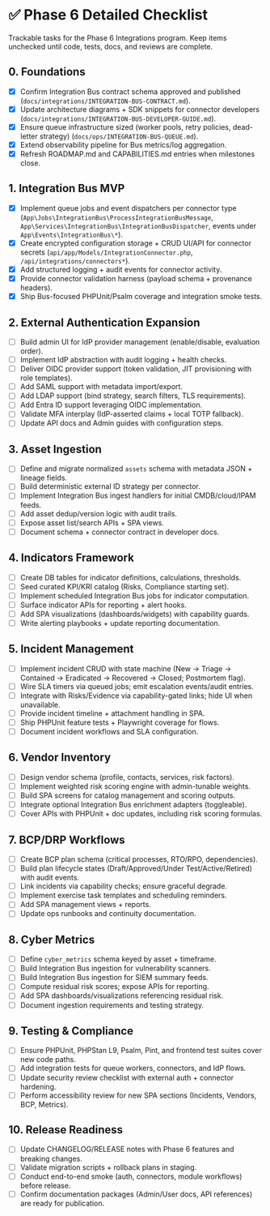 # ✅ Phase 6 Detailed Checklist

Trackable tasks for the Phase 6 Integrations program. Keep items unchecked until code, tests, docs, and reviews are complete.

## 0. Foundations
- [x] Confirm Integration Bus contract schema approved and published (`docs/integrations/INTEGRATION-BUS-CONTRACT.md`).
- [x] Update architecture diagrams + SDK snippets for connector developers (`docs/integrations/INTEGRATION-BUS-DEVELOPER-GUIDE.md`).
- [x] Ensure queue infrastructure sized (worker pools, retry policies, dead-letter strategy) (`docs/ops/INTEGRATION-BUS-QUEUE.md`).
- [x] Extend observability pipeline for Bus metrics/log aggregation.
- [x] Refresh ROADMAP.md and CAPABILITIES.md entries when milestones close.

## 1. Integration Bus MVP
- [x] Implement queue jobs and event dispatchers per connector type (`App\Jobs\IntegrationBus\ProcessIntegrationBusMessage`, `App\Services\IntegrationBus\IntegrationBusDispatcher`, events under `App\Events\IntegrationBus\*`).
- [x] Create encrypted configuration storage + CRUD UI/API for connector secrets (`api/app/Models/IntegrationConnector.php`, `/api/integrations/connectors*`).
- [x] Add structured logging + audit events for connector activity.
- [x] Provide connector validation harness (payload schema + provenance headers).
- [x] Ship Bus-focused PHPUnit/Psalm coverage and integration smoke tests.

## 2. External Authentication Expansion
- [ ] Build admin UI for IdP provider management (enable/disable, evaluation order).
- [ ] Implement IdP abstraction with audit logging + health checks.
- [ ] Deliver OIDC provider support (token validation, JIT provisioning with role templates).
- [ ] Add SAML support with metadata import/export.
- [ ] Add LDAP support (bind strategy, search filters, TLS requirements).
- [ ] Add Entra ID support leveraging OIDC implementation.
- [ ] Validate MFA interplay (IdP-asserted claims + local TOTP fallback).
- [ ] Update API docs and Admin guides with configuration steps.

## 3. Asset Ingestion
- [ ] Define and migrate normalized `assets` schema with metadata JSON + lineage fields.
- [ ] Build deterministic external ID strategy per connector.
- [ ] Implement Integration Bus ingest handlers for initial CMDB/cloud/IPAM feeds.
- [ ] Add asset dedup/version logic with audit trails.
- [ ] Expose asset list/search APIs + SPA views.
- [ ] Document schema + connector contract in developer docs.

## 4. Indicators Framework
- [ ] Create DB tables for indicator definitions, calculations, thresholds.
- [ ] Seed curated KPI/KRI catalog (Risks, Compliance starting set).
- [ ] Implement scheduled Integration Bus jobs for indicator computation.
- [ ] Surface indicator APIs for reporting + alert hooks.
- [ ] Add SPA visualizations (dashboards/widgets) with capability guards.
- [ ] Write alerting playbooks + update reporting documentation.

## 5. Incident Management
- [ ] Implement incident CRUD with state machine (New → Triage → Contained → Eradicated → Recovered → Closed; Postmortem flag).
- [ ] Wire SLA timers via queued jobs; emit escalation events/audit entries.
- [ ] Integrate with Risks/Evidence via capability-gated links; hide UI when unavailable.
- [ ] Provide incident timeline + attachment handling in SPA.
- [ ] Ship PHPUnit feature tests + Playwright coverage for flows.
- [ ] Document incident workflows and SLA configuration.

## 6. Vendor Inventory
- [ ] Design vendor schema (profile, contacts, services, risk factors).
- [ ] Implement weighted risk scoring engine with admin-tunable weights.
- [ ] Build SPA screens for catalog management and scoring outputs.
- [ ] Integrate optional Integration Bus enrichment adapters (toggleable).
- [ ] Cover APIs with PHPUnit + doc updates, including risk scoring formulas.

## 7. BCP/DRP Workflows
- [ ] Create BCP plan schema (critical processes, RTO/RPO, dependencies).
- [ ] Build plan lifecycle states (Draft/Approved/Under Test/Active/Retired) with audit events.
- [ ] Link incidents via capability checks; ensure graceful degrade.
- [ ] Implement exercise task templates and scheduling reminders.
- [ ] Add SPA management views + reports.
- [ ] Update ops runbooks and continuity documentation.

## 8. Cyber Metrics
- [ ] Define `cyber_metrics` schema keyed by asset + timeframe.
- [ ] Build Integration Bus ingestion for vulnerability scanners.
- [ ] Build Integration Bus ingestion for SIEM summary feeds.
- [ ] Compute residual risk scores; expose APIs for reporting.
- [ ] Add SPA dashboards/visualizations referencing residual risk.
- [ ] Document ingestion requirements and testing strategy.

## 9. Testing & Compliance
- [ ] Ensure PHPUnit, PHPStan L9, Psalm, Pint, and frontend test suites cover new code paths.
- [ ] Add integration tests for queue workers, connectors, and IdP flows.
- [ ] Update security review checklist with external auth + connector hardening.
- [ ] Perform accessibility review for new SPA sections (Incidents, Vendors, BCP, Metrics).

## 10. Release Readiness
- [ ] Update CHANGELOG/RELEASE notes with Phase 6 features and breaking changes.
- [ ] Validate migration scripts + rollback plans in staging.
- [ ] Conduct end-to-end smoke (auth, connectors, module workflows) before release.
- [ ] Confirm documentation packages (Admin/User docs, API references) are ready for publication.
